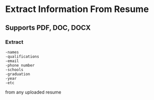 # Extract Information From Resume

## Supports PDF, DOC, DOCX

### Extract

    -names
    -qualifications
    -email
    -phone number
    -schools
    -graduation
    -year
    -etc

from any uploaded resume
